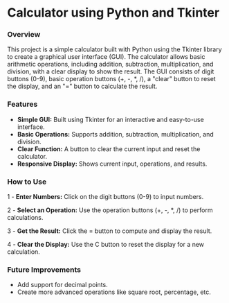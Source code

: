 # Calculator using Python and Tkinter


### Overview

This project is a simple calculator built with Python using the Tkinter library to create a graphical user interface (GUI). The calculator allows basic arithmetic operations, including addition, subtraction, multiplication, and division, with a clear display to show the result. The GUI consists of digit buttons (0-9), basic operation buttons (+, -, *, /), a "clear" button to reset the display, and an "=" button to calculate the result.

### Features

   - **Simple GUI:** Built using Tkinter for an interactive and easy-to-use interface.
   - **Basic Operations:** Supports addition, subtraction, multiplication, and division.
   - **Clear Function:** A button to clear the current input and reset the calculator.
   - **Responsive Display:** Shows current input, operations, and results.

### How to Use

   1 - **Enter Numbers:** Click on the digit buttons (0-9) to input numbers.
   
   2 - **Select an Operation:** Use the operation buttons (+, -, *, /) to perform calculations.
   
   3 - **Get the Result:** Click the = button to compute and display the result.
   
   4 - **Clear the Display:** Use the C button to reset the display for a new calculation.
   





### Future Improvements

- Add support for decimal points.
- Create more advanced operations like square root, percentage, etc.
